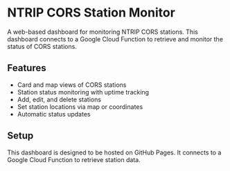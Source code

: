 # NTRIP CORS Station Monitor

A web-based dashboard for monitoring NTRIP CORS stations. This dashboard connects to a Google Cloud Function to retrieve and monitor the status of CORS stations.

## Features

- Card and map views of CORS stations
- Station status monitoring with uptime tracking
- Add, edit, and delete stations
- Set station locations via map or coordinates
- Automatic status updates

## Setup

This dashboard is designed to be hosted on GitHub Pages. It connects to a Google Cloud Function to retrieve station data.
